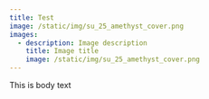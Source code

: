 ```yaml
---
title: Test
image: /static/img/su_25_amethyst_cover.png
images:
  - description: Image description
    title: Image title
    image: /static/img/su_25_amethyst_cover.png
---
```

This is body text
